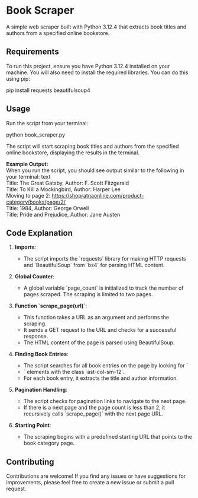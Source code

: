# Book Scraper

A simple web scraper built with Python 3.12.4 that extracts book titles and authors from a specified online bookstore.

## Requirements

To run this project, ensure you have Python 3.12.4 installed on your machine. You will also need to install the required libraries. You can do this using pip:

pip install requests beautifulsoup4

## Usage

Run the script from your terminal:

python book_scraper.py

The script will start scraping book titles and authors from the specified online bookstore, displaying the results in the terminal.

**Example Output:**  
When you run the script, you should see output similar to the following in your terminal:
text  
Title: The Great Gatsby, Author: F. Scott Fitzgerald  
Title: To Kill a Mockingbird, Author: Harper Lee  
Moving to page 2: https://shopratnaonline.com/product-category/books/page/2/  
Title: 1984, Author: George Orwell  
Title: Pride and Prejudice, Author: Jane Austen  

## Code Explanation

1. **Imports**: 
   - The script imports the \`requests\` library for making HTTP requests and \`BeautifulSoup\` from \`bs4\` for parsing HTML content.

2. **Global Counter**: 
   - A global variable \`page_count\` is initialized to track the number of pages scraped. The scraping is limited to two pages.

3. **Function \`scrape_page(url)\`**:
   - This function takes a URL as an argument and performs the scraping.
   - It sends a GET request to the URL and checks for a successful response.
   - The HTML content of the page is parsed using BeautifulSoup.

4. **Finding Book Entries**:
   - The script searches for all book entries on the page by looking for \`<li>\` elements with the class \`ast-col-sm-12\`.
   - For each book entry, it extracts the title and author information.

5. **Pagination Handling**:
   - The script checks for pagination links to navigate to the next page.
   - If there is a next page and the page count is less than 2, it recursively calls \`scrape_page()\` with the next page URL.

6. **Starting Point**:
   - The scraping begins with a predefined starting URL that points to the book category page.
  
## Contributing

Contributions are welcome! If you find any issues or have suggestions for improvements, please feel free to create a new issue or submit a pull request.
